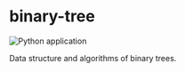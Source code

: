 # binary-tree
![Python application](https://github.com/duyixian1234/binary-tree/workflows/Python%20application/badge.svg?branch=master)

Data structure and algorithms of binary trees.